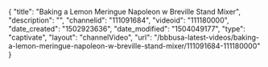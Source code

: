 {
    "title": "Baking a Lemon Meringue Napoleon w Breville Stand Mixer",
    "description": "",
    "channelid": "111091684",
    "videoid": "111180000",
    "date_created": "1502923636",
    "date_modified": "1504049177",
    "type": "captivate",
    "layout": "channelVideo",
    "url": "\/bbbusa-latest-videos\/baking-a-lemon-meringue-napoleon-w-breville-stand-mixer\/111091684-111180000"
}